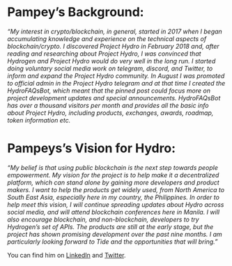 # Pampey’s Background:

_“My interest in crypto/blockchain, in general, started in 2017 when I began accumulating knowledge and experience on the technical aspects of blockchain/crypto. I discovered Project Hydro in February 2018 and, after reading and researching about Project Hydro, I was convinced that Hydrogen and Project Hydro would do very well in the long run. I started doing voluntary social media work on telegram, discord, and Twitter, to inform and expand the Project Hydro community. In August I was promoted to official admin in the Project Hydro telegram and at that time I created the HydroFAQsBot, which meant that the pinned post could focus more on project development updates and special announcements. HydroFAQsBot has over a thousand visitors per month and provides all the basic info about Project Hydro, including products, exchanges, awards, roadmap, token information etc._

# Pampeys’s Vision for Hydro:

_“My belief is that using public blockchain is the next step towards people empowerment. My vision for the project is to help make it a decentralized platform, which can stand alone by gaining more developers and product makers. I want to help the products get widely used, from North America to South East Asia, especially here in my country, the Philippines. In order to help meet this vision, I will continue spreading updates about Hydro across social media, and will attend blockchain conferences here in Manila. I will also encourage blockchain, and non-blockchain, developers to try Hydrogen’s set of APIs. The products are still at the early stage, but the project has shown promising development over the past nine months. I am particularly looking forward to Tide and the opportunities that will bring.”_

You can find him on [LinkedIn](http://linkedin.com/in/pampey-raq-tripona-7b0101173) and [Twitter](https://twitter.com/RaqDBlock).
